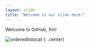 ```yaml
---
layout: slide
title: "Welcome to our slide deck!"
---
```


Welcome to GitHub, Xin!

![orderedlistocat](https://octodex.github.com/images/orderedlistocat.png)
{: .center}

